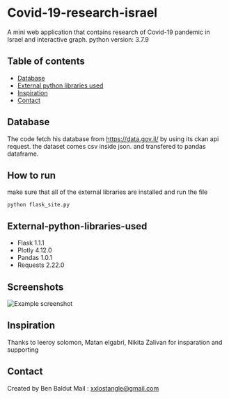 # Covid-19-research-israel


A mini web application that contains research of Covid-19 pandemic in Israel and interactive graph.
python version: 3.7.9


## Table of contents
* [Database](#Database)
* [External python libraries used](#External-python-libraries-used)
* [Inspiration](#inspiration)
* [Contact](#contact)


## Database
The code fetch his database from https://data.gov.il/ by using its ckan api request.
the dataset comes csv inside json. and transfered to  pandas dataframe.

## How to run
make sure that all of the external libraries are installed and run the file
```
python flask_site.py
```
## External-python-libraries-used
* Flask 1.1.1
* Plotly 4.12.0
* Pandas 1.0.1
* Requests 2.22.0

## Screenshots
![Example screenshot](https://i.postimg.cc/VLw4FsdV/Screenshot-4.png)

## Inspiration
Thanks to leeroy solomon, Matan elgabri, Nikita Zalivan for insparation and supporting 

## Contact
Created by Ben Baldut Mail : xxlostangle@gmail.com

